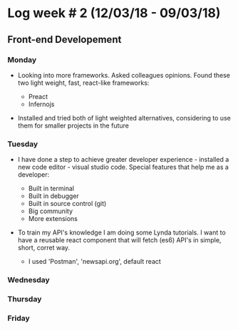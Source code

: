 # Log week # 2 (12/03/18 - 09/03/18)
## Front-end Developement

### Monday
* Looking into more frameworks. Asked colleagues opinions. Found these two light weight, fast, react-like frameworks:
    * Preact
    * Infernojs

* Installed and tried both of light weighted alternatives, considering to use them for smaller projects in the future

### Tuesday
* I have done a step to achieve greater developer experience - installed a new code editor - visual studio code. Special features that help me as a developer:
    * Built in terminal
    * Built in debugger
    * Built in source control (git)
    * Big community
    * More extensions

* To train my API's knowledge I am doing some Lynda tutorials. I want to have a reusable react component that will fetch (es6) API's in simple, short, corret way.
    * I used 'Postman', 'newsapi.org', default react

### Wednesday

### Thursday

### Friday
